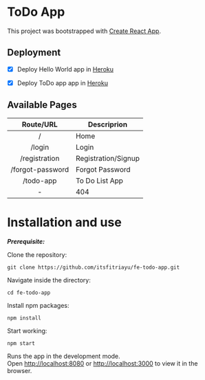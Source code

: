 # ToDo App

This project was bootstrapped with [Create React App](https://github.com/facebook/create-react-app).

## Deployment

 - [x] Deploy Hello World app in [Heroku](https://try-react-helloworld.herokuapp.com/)
 - [x] Deploy ToDo app app in [Heroku](https://ipe8-todo-app.herokuapp.com/)
          

## Available Pages

|    Route/URL     |     Descriprion     |
| :--------------: |---------------------|
|        /         |    Home             |
|    /login        |    Login            |
|  /registration   | Registration/Signup |
| /forgot-password |   Forgot Password   |
| /todo-app        |   To Do List App    |
|        -         |        404          |

# Installation and use

***Prerequisite:***

Clone the repository:
 ```
 git clone https://github.com/itsfitriayu/fe-todo-app.git
 ```

Navigate inside the directory: 
```
cd fe-todo-app
```

Install npm packages:
```
npm install
```

Start working:
```
npm start
```

Runs the app in the development mode.\
Open [http://localhost:8080](http://localhost:8080) or [http://localhost:3000](http://localhost:3000) to view it in the browser.
